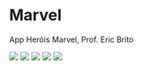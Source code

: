 # Marvel
App Heróis Marvel, Prof. Eric Brito

![](Imagens/Captura1.png)
![](Imagens/Captura2.png)
![](Imagens/Captura3.png)
![](Imagens/Captura4.png)
![](Imagens/Captura5.png)

